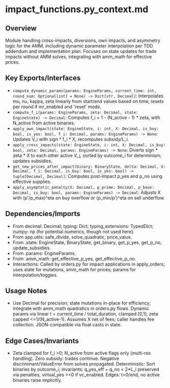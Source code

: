 # impact_functions.py_context.md

## Overview
Module handling cross-impacts, diversions, own impacts, and asymmetry logic for the AMM, including dynamic parameter interpolation per TDD addendum and implementation plan. Focuses on state updates for trade impacts without AMM solves, integrating with amm_math for effective prices.

## Key Exports/Interfaces
- `compute_dynamic_params(params: EngineParams, current_time: int, round_num: Optional[int] = None) -> Dict[str, Decimal]`: Interpolates mu, nu, kappa, zeta linearly from start/end values based on time; resets per round if mr_enabled and 'reset' mode.
- `compute_f_i(params: EngineParams, zeta: Decimal, state: EngineState) -> Decimal`: Computes f_i = 1 - (N_active - 1) * zeta, with N_active from active binaries.
- `apply_own_impact(state: EngineState, i: int, X: Decimal, is_buy: bool, is_yes: bool, f_i: Decimal, params: EngineParams) -> None`: Updates V_i with sign * f_i * X, recomputes subsidy/L_i.
- `apply_cross_impacts(state: EngineState, i: int, X: Decimal, is_buy: bool, zeta: Decimal, params: EngineParams) -> None`: Diverts sign * zeta * X to each other active V_j, sorted by outcome_i for determinism; updates subsidies.
- `get_new_prices_after_impact(binary: BinaryState, delta: Decimal, X: Decimal, f_i: Decimal, is_buy: bool, is_yes: bool) -> tuple[Decimal, Decimal]`: Computes post-impact p_yes and p_no using effective supplies.
- `apply_asymptotic_penalty(X: Decimal, p_prime: Decimal, p_base: Decimal, is_buy: bool, params: EngineParams) -> Decimal`: Adjusts X with (p'/p_max)^eta on buy overflow or (p_min/p')^eta on sell underflow.

## Dependencies/Imports
- From decimal: Decimal; typing: Dict; typing_extensions: TypedDict; numpy: np (for potential numerics, though not used here).
- From app.utils: safe_divide, solve_quadratic, price_value.
- From .state: EngineState, BinaryState, get_binary, get_p_yes, get_p_no, update_subsidies.
- From .params: EngineParams.
- From .amm_math: get_effective_p_yes, get_effective_p_no.
- Interactions: Called by orders.py for impact applications in apply_orders; uses state for mutations, amm_math for prices; params for interpolation/toggles.

## Usage Notes
- Use Decimal for precision; state mutations in-place for efficiency; integrate with amm_math quadratics in orders.py flows. Dynamic params via linear t = current_time / total_duration, clamped [0,1]; zeta capped <=1/(N_active-1). Assumes X net of fees; caller handles fee collection. JSON-compatible via float casts in state.

## Edge Cases/Invariants
- Zeta clamped for f_i >0; N_active from active flags only (multi-res handling). Zero subsidy: trades continue. Negative discriminant/ValueError from solves propagated. Deterministic: Sort binaries by outcome_i; invariants: q_yes_eff + q_no < 2*L_i preserved via penalties; virtual_yes >=0 if vc_enabled. Edges: t=0/end, no active binaries raise implicitly.